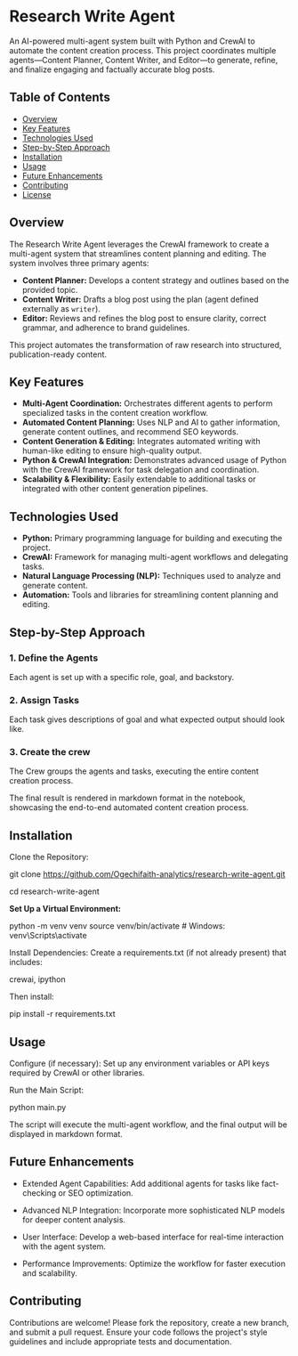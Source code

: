 # Research Write Agent

An AI-powered multi-agent system built with Python and CrewAI to automate the content creation process. This project coordinates multiple agents—Content Planner, Content Writer, and Editor—to generate, refine, and finalize engaging and factually accurate blog posts.

## Table of Contents
- [Overview](#overview)
- [Key Features](#key-features)
- [Technologies Used](#technologies-used)
- [Step-by-Step Approach](#step-by-step-approach)
- [Installation](#installation)
- [Usage](#usage)
- [Future Enhancements](#future-enhancements)
- [Contributing](#contributing)
- [License](#license)

## Overview
The Research Write Agent leverages the CrewAI framework to create a multi-agent system that streamlines content planning and editing. The system involves three primary agents:
- **Content Planner:** Develops a content strategy and outlines based on the provided topic.
- **Content Writer:** Drafts a blog post using the plan (agent defined externally as `writer`).
- **Editor:** Reviews and refines the blog post to ensure clarity, correct grammar, and adherence to brand guidelines.

This project automates the transformation of raw research into structured, publication-ready content.

## Key Features
- **Multi-Agent Coordination:** Orchestrates different agents to perform specialized tasks in the content creation workflow.
- **Automated Content Planning:** Uses NLP and AI to gather information, generate content outlines, and recommend SEO keywords.
- **Content Generation & Editing:** Integrates automated writing with human-like editing to ensure high-quality output.
- **Python & CrewAI Integration:** Demonstrates advanced usage of Python with the CrewAI framework for task delegation and coordination.
- **Scalability & Flexibility:** Easily extendable to additional tasks or integrated with other content generation pipelines.

## Technologies Used
- **Python:** Primary programming language for building and executing the project.
- **CrewAI:** Framework for managing multi-agent workflows and delegating tasks.
- **Natural Language Processing (NLP):** Techniques used to analyze and generate content.
- **Automation:** Tools and libraries for streamlining content planning and editing.

## Step-by-Step Approach

### 1. Define the Agents
Each agent is set up with a specific role, goal, and backstory.

### 2. Assign Tasks
Each task gives descriptions of goal and what expected output should look like.

### 3. Create the crew
The Crew groups the agents and tasks, executing the entire content creation process.

The final result is rendered in markdown format in the notebook, showcasing the end-to-end automated content creation process.

## Installation
Clone the Repository:

git clone https://github.com/Ogechifaith-analytics/research-write-agent.git

cd research-write-agent

**Set Up a Virtual Environment:**

python -m venv venv
source venv/bin/activate  # Windows: venv\Scripts\activate

Install Dependencies: Create a requirements.txt (if not already present) that includes:

crewai,
ipython

Then install:

pip install -r requirements.txt

## Usage
Configure (if necessary):
Set up any environment variables or API keys required by CrewAI or other libraries.

Run the Main Script:

python main.py

The script will execute the multi-agent workflow, and the final output will be displayed in markdown format.

## Future Enhancements
- Extended Agent Capabilities: Add additional agents for tasks like fact-checking or SEO optimization.

- Advanced NLP Integration: Incorporate more sophisticated NLP models for deeper content analysis.
- User Interface: Develop a web-based interface for real-time interaction with the agent system.
  
- Performance Improvements: Optimize the workflow for faster execution and scalability.
  
## Contributing
Contributions are welcome! Please fork the repository, create a new branch, and submit a pull request. Ensure your code follows the project's style guidelines and include appropriate tests and documentation.
